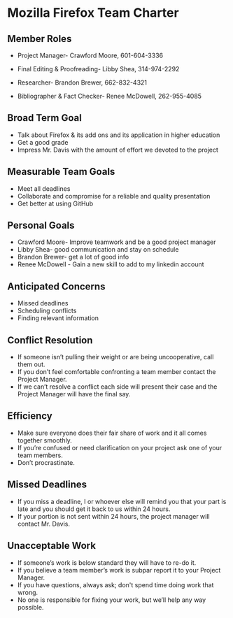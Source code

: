 # Mozilla Firefox Team Charter


## Member Roles

* Project Manager- Crawford Moore, 601-604-3336 

* Final Editing & Proofreading- Libby Shea, 314-974-2292

* Researcher- Brandon Brewer, 662-832-4321

* Bibliographer & Fact Checker- Renee McDowell, 262-955-4085

## Broad Term Goal 
* Talk about Firefox & its add ons and its application in higher education 
* Get a good grade
* Impress Mr. Davis with the amount of effort we devoted to the project

## Measurable Team Goals
* Meet all deadlines
* Collaborate and compromise for a reliable and quality presentation 
* Get better at using GitHub

## Personal Goals
* Crawford Moore- Improve teamwork and be a good project manager
* Libby Shea- good communication and stay on schedule
* Brandon Brewer- get a lot of good info
* Renee McDowell - Gain a new skill to add to my linkedin account

## Anticipated Concerns
* Missed deadlines 
* Scheduling conflicts 
* Finding relevant information 

## Conflict Resolution 
* If someone isn’t pulling their weight or are being uncooperative, call them out.
* If you don’t feel comfortable confronting a team member contact the Project Manager. 
* If we can’t resolve a conflict each side will present their case and the Project Manager will have the final say. 

## Efficiency
* Make sure everyone does their fair share of work and it all comes together smoothly.
* If you’re confused or need clarification on your project ask one of your team members.
* Don’t procrastinate.

## Missed Deadlines 
* If you miss a deadline, I or whoever else will remind you that your part is late and you should get it back to us within 24 hours.  
* If your portion is not sent within 24 hours, the project manager will contact Mr. Davis.

## Unacceptable Work
* If someone’s work is below standard they will have to re-do it. 
* If you believe a team member’s work is subpar report it to your Project Manager.
* If you have questions, always ask; don't spend time doing work that wrong.
* No one is responsible for fixing your work, but we’ll help any way possible.


